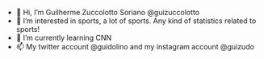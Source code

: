 - 👋 Hi, I’m Guilherme Zuccolotto Soriano @guizuccolotto
- 👀 I’m interested in sports, a lot of sports. Any kind of statistics related to sports!
- 🌱 I’m currently learning CNN
- 📫 My twitter account @guidolino and my instagram account @guizudo

<!---
guizuccolotto/guizuccolotto is a ✨ special ✨ repository because its `README.md` (this file) appears on your GitHub profile.
You can click the Preview link to take a look at your changes.
--->
